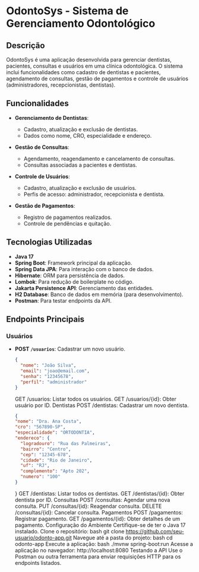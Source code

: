 # OdontoSys - Sistema de Gerenciamento Odontológico

## Descrição

OdontoSys é uma aplicação desenvolvida para gerenciar dentistas, pacientes, consultas e usuários em uma clínica odontológica. O sistema inclui funcionalidades como cadastro de dentistas e pacientes, agendamento de consultas, gestão de pagamentos e controle de usuários (administradores, recepcionistas, dentistas).

## Funcionalidades

- **Gerenciamento de Dentistas**:

  - Cadastro, atualização e exclusão de dentistas.
  - Dados como nome, CRO, especialidade e endereço.

- **Gestão de Consultas**:

  - Agendamento, reagendamento e cancelamento de consultas.
  - Consultas associadas a pacientes e dentistas.

- **Controle de Usuários**:

  - Cadastro, atualização e exclusão de usuários.
  - Perfis de acesso: administrador, recepcionista e dentista.

- **Gestão de Pagamentos**:
  - Registro de pagamentos realizados.
  - Controle de pendências e quitação.

## Tecnologias Utilizadas

- **Java 17**
- **Spring Boot**: Framework principal da aplicação.
- **Spring Data JPA**: Para interação com o banco de dados.
- **Hibernate**: ORM para persistência de dados.
- **Lombok**: Para redução de boilerplate no código.
- **Jakarta Persistence API**: Gerenciamento das entidades.
- **H2 Database**: Banco de dados em memória (para desenvolvimento).
- **Postman**: Para testar endpoints da API.

## Endpoints Principais

### Usuários

- **POST `/usuarios`**: Cadastrar um novo usuário.

  ```json
  {
    "nome": "João Silva",
    "email": "joao@email.com",
    "senha": "12345678",
    "perfil": "administrador"
  }
  ```

  GET /usuarios: Listar todos os usuários.
  GET /usuarios/{id}: Obter usuário por ID.
  Dentistas
  POST /dentistas: Cadastrar um novo dentista.

  ```json
  {
  "nome": "Dra. Ana Costa",
  "cro": "567890-SP",
  "especialidade": "ORTODONTIA",
  "endereco": {
    "logradouro": "Rua das Palmeiras",
    "bairro": "Centro",
    "cep": "12345-678",
    "cidade": "Rio de Janeiro",
    "uf": "RJ",
    "complemento": "Apto 202",
    "numero": "100"
  }
  ```

  }
  GET /dentistas: Listar todos os dentistas.
  GET /dentistas/{id}: Obter dentista por ID.
  Consultas
  POST /consultas: Agendar uma nova consulta.
  PUT /consultas/{id}: Reagendar consulta.
  DELETE /consultas/{id}: Cancelar consulta.
  Pagamentos
  POST /pagamentos: Registrar pagamento.
  GET /pagamentos/{id}: Obter detalhes de um pagamento.
  Configuração do Ambiente
  Certifique-se de ter o Java 17 instalado.
  Clone o repositório:
  bash
  git clone https://github.com/seu-usuario/odonto-app.git
  Navegue até a pasta do projeto:
  bash
  cd odonto-app
  Execute a aplicação:
  bash
  ./mvnw spring-boot:run
  Acesse a aplicação no navegador:
  http://localhost:8080
  Testando a API
  Use o Postman ou outra ferramenta para enviar requisições HTTP para os endpoints listados.

  ```

  ```
